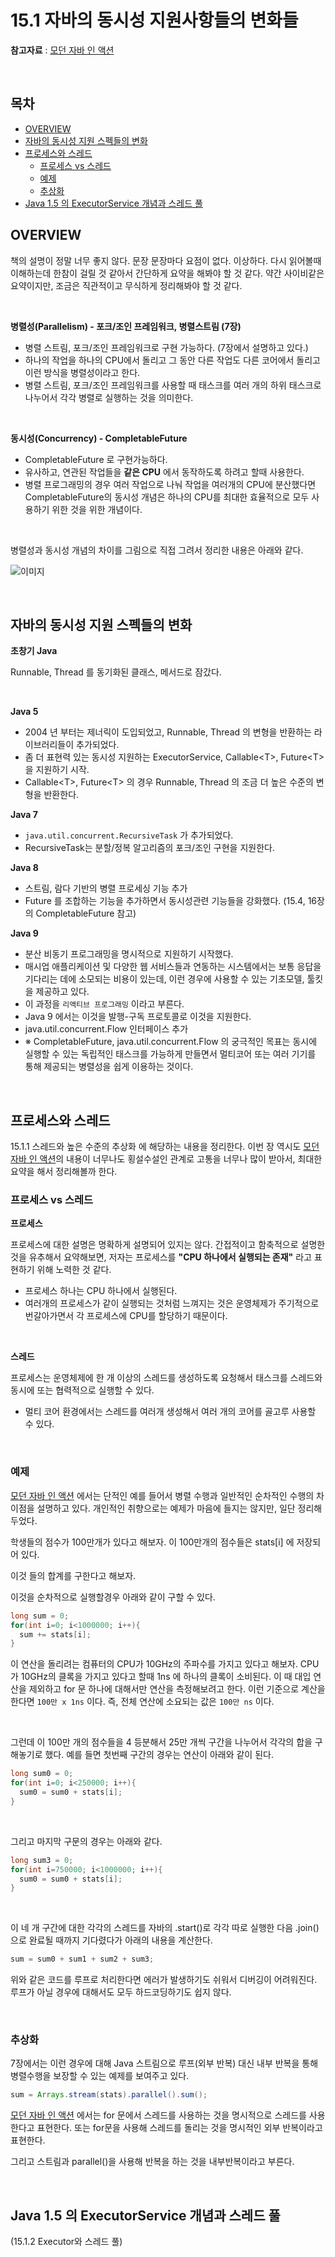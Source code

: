 # 15.1 자바의 동시성 지원사항들의 변화들

**참고자료** : [모던 자바 인 액션](http://www.yes24.com/Product/Goods/77125987)<br>

<br>

## 목차

- [OVERVIEW](#overview)<br>
- [자바의 동시성 지원 스펙들의 변화](#자바의-동시성-지원-스펙들의-변화)
- [프로세스와 스레드](#프로세스와-스레드)
  - [프로세스 vs 스레드](#프로세스-vs-스레드)
  - [예제](#예제)
  - [추상화](#추상화)
- [Java 1.5 의  ExecutorService 개념과 스레드 풀](#Java-1-5-의-executorservice-개념과-스레드-풀)



## OVERVIEW

책의 설명이 정말 너무 좋지 않다. 문장 문장마다 요점이 없다. 이상하다. 다시 읽어볼때 이해하는데 한참이 걸릴 것 같아서 간단하게 요약을 해봐야 할 것 같다. 약간 사이비같은 요약이지만, 조금은 직관적이고 무식하게 정리해봐야 할 것 같다.<br>

<br>

**병렬성(Parallelism) - 포크/조인 프레임워크, 병렬스트림 (7장)**<br>

- 병렬 스트림, 포크/조인 프레임워크로 구현 가능하다. (7장에서 설명하고 있다.)<br>
- 하나의 작업을 하나의 CPU에서 돌리고 그 동안 다른 작업도 다른 코어에서 돌리고 이런 방식을 병렬성이라고 한다.<br>
- 병렬 스트림, 포크/조인 프레임워크를 사용할 때 태스크를 여러 개의 하위 태스크로 나누어서 각각 병렬로 실행하는 것을 의미한다.<br>

<br>

**동시성(Concurrency) - CompletableFuture**<br>

- CompletableFuture 로 구현가능하다.<br>
- 유사하고, 연관된 작업들을 **같은 CPU** 에서 동작하도록 하려고 할때 사용한다.<br>
- 병렬 프로그래밍의 경우 여러 작업으로 나눠 작업을 여러개의 CPU에 분산했다면 CompletableFuture의 동시성 개념은 하나의 CPU를 최대한 효율적으로 모두 사용하기 위한 것을 위한 개념이다.<br>

<br>

병렬성과 동시성 개념의 차이를 그림으로 직접 그려서 정리한 내용은 아래와 같다.<br>

![이미지](./img/CONCURRENCY-VS-PARALLEL.png)

<br>

## 자바의 동시성 지원 스펙들의 변화

**초창기 Java**<br>

Runnable, Thread 를 동기화된 클래스, 메서드로 잠갔다.<br>

<br>

**Java 5**<br>

- 2004 년 부터는 제너릭이 도입되었고, Runnable, Thread 의 변형을 반환하는 라이브러리들이 추가되었다.<br>
- 좀 더 표현력 있는 동시성 지원하는 ExecutorService, Callable\<T\>, Future\<T\> 을 지원하기 시작.<br>
- Callable\<T\>, Future\<T\> 의 경우 Runnable, Thread 의 조금 더 높은 수준의 변형을 반환한다.<br>

**Java 7**<br>

- `java.util.concurrent.RecursiveTask` 가 추가되었다.<br>
- RecursiveTask는 분할/정복 알고리즘의 포크/조인 구현을 지원한다.<br>

**Java 8**<br>

- 스트림, 람다 기반의 병렬 프로세싱 기능 추가<br>
- Future 를 조합하는 기능을 추가하면서 동시성관련 기능들을 강화했다. (15.4, 16장의 CompletableFuture 참고)<br>

**Java 9**<br>

- 분산 비동기 프로그래밍을 명시적으로 지원하기 시작했다.<br>
- 매시업 애플리케이션 및 다양한 웹 서비스들과 연동하는 시스템에서는 보통 응답을 기다리는 데에 소모되는 비용이 있는데, 이런 경우에 사용할 수 있는 기초모델, 툴킷을 제공하고 있다.<br>
- 이 과정을 `리액티브 프로그래밍` 이라고 부른다.<br>
- Java 9 에서는 이것을 발행-구독 프로토콜로 이것을 지원한다.<br>
- java.util.concurrent.Flow 인터페이스 추가<br>
- ※ CompletableFuture, java.util.concurrent.Flow 의 궁극적인 목표는 동시에 실행할 수 있는 독립적인 태스크를 가능하게 만들면서 멀티코어 또는 여러 기기를 통해 제공되는 병렬성을 쉽게 이용하는 것이다.<br>

<br>

## 프로세스와 스레드

15.1.1 스레드와 높은 수준의 추상화 에 해당하는 내용을 정리한다. 이번 장 역시도 [모던 자바 인 액션](http://www.yes24.com/Product/Goods/77125987)의 내용이 너무나도 횡설수설인 관계로 고통을 너무나 많이 받아서, 최대한 요약을 해서 정리해볼까 한다.<br>

### 프로세스 vs 스레드

**프로세스**<br>

프로세스에 대한 설명은 명확하게 설명되어 있지는 않다. 간접적이고 함축적으로 설명한 것을 유추해서 요약해보면, 저자는 프로세스를 **"CPU 하나에서 실행되는 존재"** 라고 표현하기 위해 노력한 것 같다. <br>

- 프로세스 하나는 CPU 하나에서 실행된다.<br>
- 여러개의 프로세스가 같이 실행되는 것처럼 느껴지는 것은 운영체제가 주기적으로 번갈아가면서 각 프로세스에 CPU를 할당하기 때문이다.<br>

<br>

**스레드**<br>

프로세스는 운영체제에 한 개 이상의 스레드를 생성하도록 요청해서 태스크를 스레드와 동시에 또는 협력적으로 실행할 수 있다.<br>

- 멀티 코어 환경에서는 스레드를 여러개 생성해서 여러 개의 코어를 골고루 사용할 수 있다.<br>

<br>

### 예제

[모던 자바 인 액션](http://www.yes24.com/Product/Goods/77125987) 에서는 단적인 예를 들어서 병렬 수행과 일반적인 순차적인 수행의 차이점을 설명하고 있다. 개인적인 취향으로는 예제가 마음에 들지는 않지만, 일단 정리해두었다.<br>

학생들의 점수가 100만개가 있다고 해보자. 이 100만개의 점수들은 stats[i] 에 저장되어 있다. <br>

이것 들의 합계를 구한다고 해보자.<br>

이것을 순차적으로 실행할경우 아래와 같이 구할 수 있다.<br>

```java
long sum = 0;
for(int i=0; i<1000000; i++){
  sum += stats[i];
}
```

이 연산을 돌리려는 컴퓨터의 CPU가 10GHz의 주파수를 가지고 있다고 해보자. CPU가 10GHz의 클록을 가지고 있다고 할때 1ns 에 하나의 클록이 소비된다. 이 때 대입 연산을 제외하고 for 문 하나에 대해서만 연산을 측정해보려고 한다. 이런 기준으로 계산을 한다면 `100만 x 1ns` 이다. 즉, 전체 연산에 소요되는 값은 `100만 ns` 이다.<br>

<br>

그런데 이 100만 개의 점수들을 4 등분해서 25만 개씩 구간을 나누어서 각각의 합을 구해놓기로 했다. 예를 들면 첫번째 구간의 경우는 연산이 아래와 같이 된다.<br>

```java
long sum0 = 0;
for(int i=0; i<250000; i++){
  sum0 = sum0 + stats[i];
}
```

<br>

그리고 마지막 구문의 경우는 아래와 같다.<br>

```java
long sum3 = 0;
for(int i=750000; i<1000000; i++){
  sum0 = sum0 + stats[i];
}
```

<br>

이 네 개 구간에 대한 각각의 스레드를 자바의 .start()로 각각 따로 실행한 다음 .join()으로 완료될 때까지 기다렸다가 아래의 내용을 계산한다.<br>

```java
sum = sum0 + sum1 + sum2 + sum3;
```

위와 같은 코드를 루프로 처리한다면 에러가 발생하기도 쉬워서 디버깅이 어려워진다. 루프가 아닐 경우에 대해서도 모두 하드코딩하기도 쉽지 않다.<br>

<br>

### 추상화

7장에서는 이런 경우에 대해 Java 스트림으로 루프(외부 반복) 대신 내부 반복을 통해 병렬수행을 보장할 수 있는 예제를 보여주고 있다.<br>

```java
sum = Arrays.stream(stats).parallel().sum();
```

[모던 자바 인 액션](http://www.yes24.com/Product/Goods/77125987) 에서는 for 문에서 스레드를 사용하는 것을 명시적으로 스레드를 사용한다고 표현한다. 또는 for문을 사용해 스레드를 돌리는 것을 명시적인 외부 반복이라고 표현한다.<br>

그리고 스트림과 parallel()을 사용해 반복을 하는 것을 내부반복이라고 부른다.<br>

<br>

## Java 1.5 의 ExecutorService 개념과 스레드 풀

(15.1.2 Executor와 스레드 풀)


